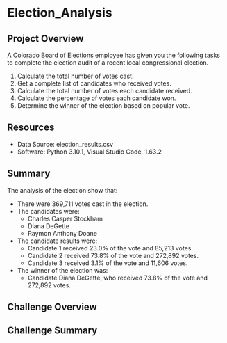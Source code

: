 # Election_Analysis

## Project Overview
A Colorado Board of Elections employee has given you the following tasks to complete the election audit of a recent local congressional election.

1. Calculate the total number of votes cast.
2. Get a complete list of candidates who received votes.
3. Calculate the total number of votes each candidate received.
4. Calculate the percentage of votes each candidate won.
5. Determine the winner of the election based on popular vote.

## Resources
- Data Source: election_results.csv
- Software: Python 3.10.1, Visual Studio Code, 1.63.2

## Summary
The analysis of the election show that:
- There were 369,711 votes cast in the election.
- The candidates were:
  - Charles Casper Stockham
  - Diana DeGette
  - Raymon Anthony Doane
- The candidate results were:
  - Candidate 1 received 23.0% of the vote and 85,213 votes.
  - Candidate 2 received 73.8% of the vote and 272,892 votes.
  - Candidate 3 received 3.1% of the vote and 11,606 votes.
- The winner of the election was:
  - Candidate Diana DeGette, who received 73.8% of the vote and 272,892 votes.

## Challenge Overview

## Challenge Summary
